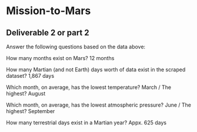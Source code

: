 # Mission-to-Mars
## Deliverable 2 or part 2

Answer the following questions based on the data above:

 How many months exist on Mars? 
 12 months
 
 How many Martian (and not Earth) days worth of data exist in the scraped dataset? 
 1,867 days
 
 Which month, on average, has the lowest temperature? 
 March / The highest? August
 
 Which month, on average, has the lowest atmospheric pressure? 
 June / The highest? September
 
 How many terrestrial days exist in a Martian year? 
 Appx. 625 days
